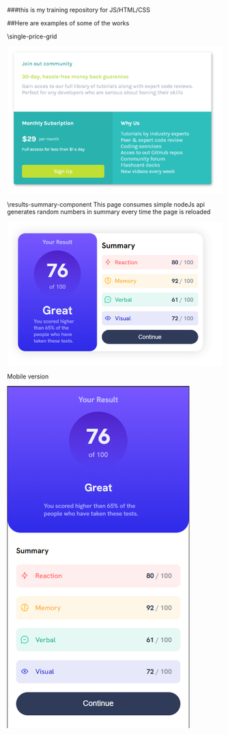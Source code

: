 ###this is my training repository for JS/HTML/CSS

##Here are examples of some of the works

\single-price-grid

![restaurant_website](https://github.com/corsall/web/blob/master/subsription-banner.png)

\results-summary-component
This page consumes simple nodeJs api 
generates random numbers in summary every time the page is reloaded

![restaurant_website](https://github.com/corsall/web/blob/master/summary.png)

Mobile version

![restaurant_website](https://github.com/corsall/web/blob/master/summary-mobile-version.png)